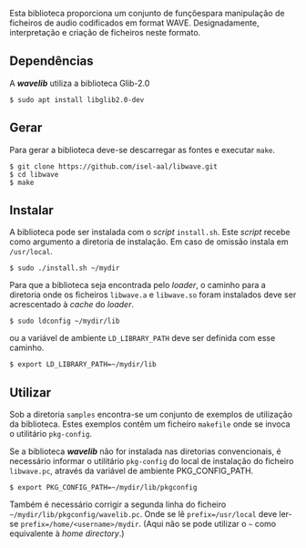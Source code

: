 Esta biblioteca proporciona um conjunto de funçõespara manipulação de ficheiros de audio codificados em format WAVE.
Designadamente, interpretação e criação de ficheiros neste formato.

## Dependências

A ***wavelib*** utiliza a biblioteca Glib-2.0
```
$ sudo apt install libglib2.0-dev
```

## Gerar

Para gerar a biblioteca deve-se descarregar as fontes e executar ``make``.
```
$ git clone https://github.com/isel-aal/libwave.git
$ cd libwave
$ make
```

## Instalar

A biblioteca pode ser instalada com o *script* ``install.sh``.
Este *script* recebe como argumento a diretoria de instalação. Em caso de omissão instala em ``/usr/local``.
```
$ sudo ./install.sh ~/mydir
```
Para que a biblioteca seja encontrada pelo *loader*, o caminho para a diretoria onde os ficheiros ``libwave.a`` e ``libwave.so`` foram instalados deve ser acrescentado à *cache* do *loader*.
```
$ sudo ldconfig ~/mydir/lib
```
ou a variável de ambiente ``LD_LIBRARY_PATH`` deve ser definida com  esse caminho.
```
$ export LD_LIBRARY_PATH=~/mydir/lib
```

## Utilizar

Sob a diretoria ``samples`` encontra-se um conjunto de exemplos de utilização da biblioteca.
Estes exemplos contêm um ficheiro ``makefile`` onde se invoca o utilitário ``pkg-config``.

Se a biblioteca ***wavelib*** não for instalada nas diretorias convencionais, é necessário informar o utilitário ``pkg-config`` do local de instalação do ficheiro ``libwave.pc``, através da variável de ambiente PKG_CONFIG_PATH.

```
$ export PKG_CONFIG_PATH=~/mydir/lib/pkgconfig
```
Também é necessário corrigir a segunda linha do ficheiro ``~/mydir/lib/pkgconfig/wavelib.pc``.
Onde se lê ``prefix=/usr/local`` deve ler-se ``prefix=/home/<username>/mydir``.
(Aqui não se pode utilizar o ``~`` como equivalente à *home directory*.)